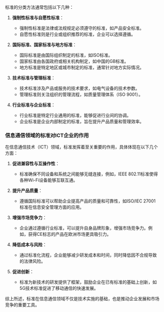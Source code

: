 标准的分类方法通常包括以下几种：

1. **强制性标准与自愿性标准**：
   - 强制性标准是法律或法规规定必须遵守的标准，如产品安全标准。
   - 自愿性标准则是行业或组织推荐的标准，企业可以选择遵循。

2. **国际标准、国家标准与地方标准**：
   - 国际标准是由国际组织制定的标准，如ISO标准。
   - 国家标准由各国政府或相关机构制定，如中国的GB标准。
   - 地方标准是特定地区或城市制定的标准，通常针对地方实际情况。

3. **技术标准与管理标准**：
   - 技术标准涉及产品或服务的技术要求，如电气设备的技术参数。
   - 管理标准则关注组织的管理流程，如质量管理体系（ISO 9001）。

4. **行业标准与企业标准**：
   - 行业标准是特定行业通用的标准，能够促进行业间的协调。
   - 企业标准是企业内部制定的标准，旨在提升产品质量和管理效率。

### 信息通信领域的标准对ICT企业的作用

在信息通信技术（ICT）领域，标准发挥着至关重要的作用，具体体现在以下几个方面：

1. **促进兼容性与互操作性**：
   - 标准确保不同设备和系统之间能够无缝连接，例如，IEEE 802.11标准使得各种Wi-Fi设备能够互联互通。

2. **提升产品质量**：
   - 遵循国际标准可以帮助企业提高产品的质量和可靠性，如ISO/IEC 27001标准在信息安全管理方面的应用。

3. **增强市场竞争力**：
   - 企业通过遵循行业标准，可以提升自身品牌形象，增强市场竞争力。例如，获得CE标志的产品在欧洲市场更具吸引力。

4. **降低成本与风险**：
   - 通过标准化流程，企业能够减少研发成本和时间，同时降低因不合规导致的法律风险。

5. **促进创新**：
   - 标准为新技术的研发提供了框架，鼓励企业在已有标准的基础上创新，如5G技术标准促进了移动通信的快速发展。

综上所述，标准在信息通信领域不仅是技术实施的基础，也是推动企业发展和市场竞争的重要工具。